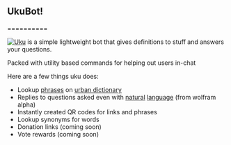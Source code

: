 ## UkuBot!
==========

[![Uku](img=https://cdn.discordapp.com/avatars/943130465286647829/760126eaff2a7f42c149a03c8203dc1c.png?size=4096)](https://discord.com/api/oauth2/authorize?client_id=943130465286647829&permissions=8&scope=bot) is a simple lightweight bot that gives definitions to stuff and answers your questions.

Packed with utility based commands for helping out  users in-chat

Here are a few things uku does:
- Lookup [phrases](https://i.imgur.com/EWs1VOz.png) on [urban dictionary](https://www.urbandictionary.com/)
- Replies to questions asked even with [natural](https://i.imgur.com/dSVNFKG.png) [language](https://media.discordapp.net/attachments/996107451130712104/996112373926613062/unknown.png) (from wolfram alpha)
- Instantly created QR codes for links and phrases
- Lookup synonyms for words
- Donation links (coming soon)
- Vote rewards (coming soon)
